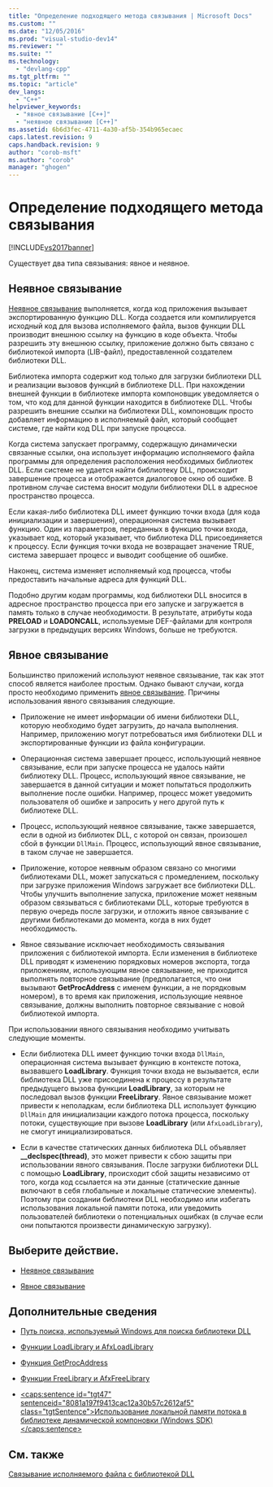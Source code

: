 ```yaml
---
title: "Определение подходящего метода связывания | Microsoft Docs"
ms.custom: ""
ms.date: "12/05/2016"
ms.prod: "visual-studio-dev14"
ms.reviewer: ""
ms.suite: ""
ms.technology: 
  - "devlang-cpp"
ms.tgt_pltfrm: ""
ms.topic: "article"
dev_langs: 
  - "C++"
helpviewer_keywords: 
  - "явное связывание [C++]"
  - "неявное связывание [C++]"
ms.assetid: 6b6d3fec-4711-4a30-af5b-354b965ecaec
caps.latest.revision: 9
caps.handback.revision: 9
author: "corob-msft"
ms.author: "corob"
manager: "ghogen"
---
```

# Определение подходящего метода связывания
[!INCLUDE[vs2017banner](../assembler/inline/includes/vs2017banner.md)]

Существует два типа связывания: явное и неявное.  
  
## Неявное связывание  
 [Неявное связывание](../Topic/Linking%20Implicitly.md) выполняется, когда код приложения вызывает экспортированную функцию DLL.  Когда создается или компилируется исходный код для вызова исполняемого файла, вызов функции DLL производит внешнюю ссылку на функцию в коде объекта.  Чтобы разрешить эту внешнюю ссылку, приложение должно быть связано с библиотекой импорта \(LIB\-файл\), предоставленной создателем библиотеки DLL.  
  
 Библиотека импорта содержит код только для загрузки библиотеки DLL и реализации вызовов функций в библиотеке DLL.  При нахождении внешней функции в библиотеке импорта компоновщик уведомляется о том, что код для данной функции находится в библиотеке DLL.  Чтобы разрешить внешние ссылки на библиотеки DLL, компоновщик просто добавляет информацию в исполняемый файл, который сообщает системе, где найти код DLL при запуске процесса.  
  
 Когда система запускает программу, содержащую динамически связанные ссылки, она использует информацию исполняемого файла программы для определения расположения необходимых библиотек DLL.  Если системе не удается найти библиотеку DLL, происходит завершение процесса и отображается диалоговое окно об ошибке.  В противном случае система вносит модули библиотеки DLL в адресное пространство процесса.  
  
 Если какая\-либо библиотека DLL имеет функцию точки входа \(для кода инициализации и завершения\), операционная система вызывает функцию.  Один из параметров, переданных в функцию точки входа, указывает код, который указывает, что библиотека DLL присоединяется к процессу.  Если функция точки входа не возвращает значение TRUE, система завершает процесс и выводит сообщение об ошибке.  
  
 Наконец, система изменяет исполняемый код процесса, чтобы предоставить начальные адреса для функций DLL.  
  
 Подобно другим кодам программы, код библиотеки DLL вносится в адресное пространство процесса при его запуске и загружается в память только в случае необходимости.  В результате, атрибуты кода **PRELOAD** и **LOADONCALL**, используемые DEF\-файлами для контроля загрузки в предыдущих версиях Windows, больше не требуются.  
  
## Явное связывание  
 Большинство приложений используют неявное связывание, так как этот способ является наиболее простым.  Однако бывают случаи, когда просто необходимо применить [явное связывание](../build/linking-explicitly.md).  Причины использования явного связывания следующие.  
  
-   Приложение не имеет информации об имени библиотеки DLL, которую необходимо будет загрузить, до начала выполнения.  Например, приложению могут потребоваться имя библиотеки DLL и экспортированные функции из файла конфигурации.  
  
-   Операционная система завершает процесс, использующий неявное связывание, если при запуске процесса не удалось найти библиотеку DLL.  Процесс, использующий явное связывание, не завершается в данной ситуации и может попытаться продолжить выполнение после ошибки.  Например, процесс может уведомить пользователя об ошибке и запросить у него другой путь к библиотеке DLL.  
  
-   Процесс, использующий неявное связывание, также завершается, если в одной из библиотек DLL, с которой он связан, произошел сбой в функции `DllMain`.  Процесс, использующий явное связывание, в таком случае не завершается.  
  
-   Приложение, которое неявным образом связано со многими библиотеками DLL, может запускаться с промедлением, поскольку при загрузке приложения Windows загружает все библиотеки DLL.  Чтобы улучшить выполнение запуска, приложение может неявным образом связываться с библиотеками DLL, которые требуются в первую очередь после загрузки, и отложить явное связывание с другими библиотеками до момента, когда в них будет необходимость.  
  
-   Явное связывание исключает необходимость связывания приложения с библиотекой импорта.  Если изменения в библиотеке DLL приводят к изменению порядковых номеров экспорта, тогда приложениям, использующим явное связывание, не приходится выполнять повторное связывание \(предполагается, что они вызывают **GetProcAddress** с именем функции, а не порядковым номером\), в то время как приложения, использующие неявное связывание, должны выполнить повторное связывание с новой библиотекой импорта.  
  
 При использовании явного связывания необходимо учитывать следующие моменты.  
  
-   Если библиотека DLL имеет функцию точки входа `DllMain`, операционная система вызывает функцию в контексте потока, вызвавшего **LoadLibrary**.  Функция точки входа не вызывается, если библиотека DLL уже присоединена к процессу в результате предыдущего вызова функции **LoadLibrary**, за которым не последовал вызов функции **FreeLibrary**.  Явное связывание может привести к неполадкам, если библиотека DLL использует функцию `DllMain` для инициализации каждого потока процесса, поскольку потоки, существующие при вызове **LoadLibrary** \(или `AfxLoadLibrary`\), не смогут инициализироваться.  
  
-   Если в качестве статических данных библиотека DLL объявляет **\_\_declspec\(thread\)**, это может привести к сбою защиты при использовании явного связывания.  После загрузки библиотеки DLL с помощью **LoadLibrary**, происходит сбой защиты независимо от того, когда код ссылается на эти данные \(статические данные включают в себя глобальные и локальные статические элементы\). Поэтому при создании библиотеки DLL необходимо или избегать использования локальной памяти потока, или уведомить пользователей библиотеки о потенциальных ошибках \(в случае если они попытаются произвести динамическую загрузку\).  
  
## Выберите действие.  
  
-   [Неявное связывание](../Topic/Linking%20Implicitly.md)  
  
-   [Явное связывание](../build/linking-explicitly.md)  
  
## Дополнительные сведения  
  
-   [Путь поиска, используемый Windows для поиска библиотеки DLL](../build/search-path-used-by-windows-to-locate-a-dll.md)  
  
-   [Функции LoadLibrary и AfxLoadLibrary](../build/loadlibrary-and-afxloadlibrary.md)  
  
-   [Функция GetProcAddress](../build/getprocaddress.md)  
  
-   [Функции FreeLibrary и AfxFreeLibrary](../build/freelibrary-and-afxfreelibrary.md)  
  
-   [\<caps:sentence id\="tgt47" sentenceid\="8081a197f9413cac12a30b57c2612af5" class\="tgtSentence"\>Использование локальной памяти потока в библиотеке динамической компоновки \(Windows SDK\)\<\/caps:sentence\>](http://msdn.microsoft.com/library/windows/desktop/ms686997)  
  
## См. также  
 [Связывание исполняемого файла с библиотекой DLL](../build/linking-an-executable-to-a-dll.md)